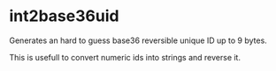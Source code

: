 # int2base36uid
Generates an hard to guess base36 reversible unique ID up to 9 bytes. 

This is usefull to convert numeric ids into strings and reverse it.



